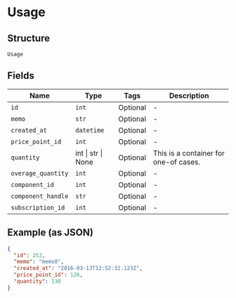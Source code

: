 
# Usage

## Structure

`Usage`

## Fields

| Name | Type | Tags | Description |
|  --- | --- | --- | --- |
| `id` | `int` | Optional | - |
| `memo` | `str` | Optional | - |
| `created_at` | `datetime` | Optional | - |
| `price_point_id` | `int` | Optional | - |
| `quantity` | int \| str \| None | Optional | This is a container for one-of cases. |
| `overage_quantity` | `int` | Optional | - |
| `component_id` | `int` | Optional | - |
| `component_handle` | `str` | Optional | - |
| `subscription_id` | `int` | Optional | - |

## Example (as JSON)

```json
{
  "id": 252,
  "memo": "memo8",
  "created_at": "2016-03-13T12:52:32.123Z",
  "price_point_id": 126,
  "quantity": 130
}
```

